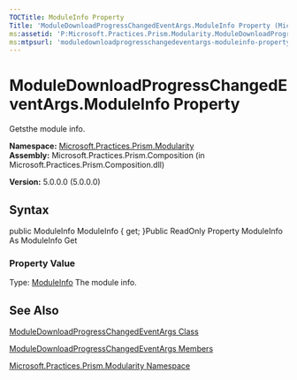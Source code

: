 ```yaml
---
TOCTitle: ModuleInfo Property
Title: 'ModuleDownloadProgressChangedEventArgs.ModuleInfo Property (Microsoft.Practices.Prism.Modularity)'
ms:assetid: 'P:Microsoft.Practices.Prism.Modularity.ModuleDownloadProgressChangedEventArgs.ModuleInfo'
ms:mtpsurl: 'moduledownloadprogresschangedeventargs-moduleinfo-property-mspp-modularity.md'
---
```


# ModuleDownloadProgressChangedEventArgs.ModuleInfo Property

Getsthe module info.

**Namespace:** [Microsoft.Practices.Prism.Modularity](https://msdn.microsoft.com/library/microsoft.practices.prism.modularity)
**Assembly:** Microsoft.Practices.Prism.Composition (in Microsoft.Practices.Prism.Composition.dll)

**Version:** 5.0.0.0 (5.0.0.0)

## Syntax
public ModuleInfo ModuleInfo { get; }Public ReadOnly Property ModuleInfo As ModuleInfo Get
### Property Value

Type: [ModuleInfo](https://msdn.microsoft.com/library/microsoft.practices.prism.modularity.moduleinfo)
The module info.

## See Also
[ModuleDownloadProgressChangedEventArgs Class](https://msdn.microsoft.com/library/microsoft.practices.prism.modularity.moduledownloadprogresschangedeventargs)

[ModuleDownloadProgressChangedEventArgs Members](https://msdn.microsoft.com/allmembers.t:microsoft.practices.prism.modularity.moduledownloadprogresschangedeventargs)

[Microsoft.Practices.Prism.Modularity Namespace](https://msdn.microsoft.com/library/microsoft.practices.prism.modularity)
